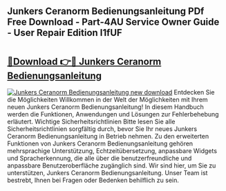 ## Junkers Ceranorm Bedienungsanleitung PDf Free Download - Part-4AU Service Owner Guide - User Repair Edition I1fUF

# <h2><a href="http://df4ugz.blite.top/?on=Junkers+Ceranorm+Bedienungsanleitung">🔗Download 👉🔴 Junkers Ceranorm Bedienungsanleitung</a></h2>

[![Junkers Ceranorm Bedienungsanleitung new download](https://i.imgur.com/lujVjoI.png)](http://df4ugz.blite.top/?on=Junkers+Ceranorm+Bedienungsanleitung)
Entdecken Sie die Möglichkeiten Willkommen in der Welt der Möglichkeiten mit Ihrem neuen Junkers Ceranorm Bedienungsanleitung! In diesem Handbuch werden die Funktionen, Anwendungen und Lösungen zur Fehlerbehebung erläutert. Wichtige Sicherheitsrichtlinien Bitte lesen Sie alle Sicherheitsrichtlinien sorgfältig durch, bevor Sie Ihr neues Junkers Ceranorm Bedienungsanleitung in Betrieb nehmen. Zu den erweiterten Funktionen von Junkers Ceranorm Bedienungsanleitung gehören mehrsprachige Unterstützung, Echtzeitübersetzung, anpassbare Widgets und Spracherkennung, die alle über die benutzerfreundliche und anpassbare Benutzeroberfläche zugänglich sind. Wir sind hier, um Sie zu unterstützen, Junkers Ceranorm Bedienungsanleitung. Unser Team ist bestrebt, Ihnen bei Fragen oder Bedenken behilflich zu sein.
